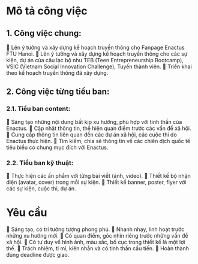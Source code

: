 # Mô tả công việc
## 1. Công việc chung:
🔹 Lên ý tưởng và xây dựng kế hoạch truyền thông cho Fanpage Enactus FTU Hanoi.
🔹 Lên ý tưởng và xây dựng kế hoạch truyền thông cho các sự kiện, dự án của câu lạc bộ như TEB (Teen Entrepreneurship Bootcamp), VSIC (Vietnam Social Innovation Challenge), Tuyến thành viên.
🔹 Triển khai theo kế hoạch truyền thông đã xây dựng.
## 2. Công việc từng tiểu ban:
### 2.1. Tiểu ban content:
🔹 Sáng tạo những nội dung bất kịp xu hướng, phù hợp với tinh thần của Enactus.
🔹 Cập nhật thông tin, thể hiện quan điểm trước các vấn đề xã hội.
🔹 Cung cấp thông tin liên quan đến các dự án xã hội, các cuộc thi do Enactus thực hiện.
🔹 Tìm kiếm, chia sẻ thông tin về các chiến dịch quốc tế tiêu biểu có chung mục đích với Enactus.
### 2.2. Tiểu ban kỹ thuật:
🔹 Thực hiện các ấn phẩm với từng bài viết (ánh, video).
🔹 Thiết kế bộ nhận diện (avatar, cover) trong mỗi sự kiện.
🔹 Thiết kế banner, poster, flyer với các sự kiện, cuộc thi, dự án.

# Yêu cầu
🔹 Sáng tạo, có trí tưởng tượng phong phú.
🔹 Nhanh nhạy, linh hoạt trước những xu hướng mới.
🔹 Có quan điểm, góc nhìn riêng trước những vấn đề xã hội.
🔹 Có tư duy về hình ảnh, màu sắc, bố cục trong thiết kế là một lợi thế.
🔹 Trách nhiệm, tỉ mỉ, kiên nhẫn và có tinh thần cầu tiến.
🔹 Hoàn thành đúng deadline được giao.